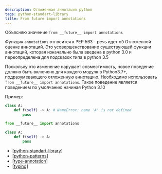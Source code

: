 ```yaml
---
description: Отложенная аннотация python
tags: python-standart-library
title: From future import annotations
---
```

Объясняю значение `from __future__ import annotations`

Функция `annotations` относится к PEP 563 - речь идет об Отложенной оценке аннотаций. Это усовершенствование существующей функции аннотаций, которая изначально была введена в python 3.0 и переопределена для подсказок типа в python 3.5

Поскольку это изменение нарушает совместимость, новое поведение должно быть включено для каждого модуля в Python3.7+, подразумевающего отложенную аннотацию. Необходимо использовать `from __future__ import annotations`. Такое поведение является поведением по умолчанию начиная Python 3.10

Пример:

```python
class A:
    def f(self) -> A: # NameError: name 'A' is not defined
        pass
```

```python
from __future__ import annotations

class A:
    def f(self) -> A:
        pass
```

- [[python-standart-library]]
- [[python-patterns]]
- [[type-annotation]]
- [[typing]]

[//begin]: # "Autogenerated link references for markdown compatibility"
[python-standart-library]: ../lists/python-standart-library "Стандартная библиотека python и полезные ресурсы"
[python-patterns]: python-patterns "Python patterns programming"
[type-annotation]: type-annotation "Аннотация типов в python"
[typing]: typing "Typing"
[//end]: # "Autogenerated link references"